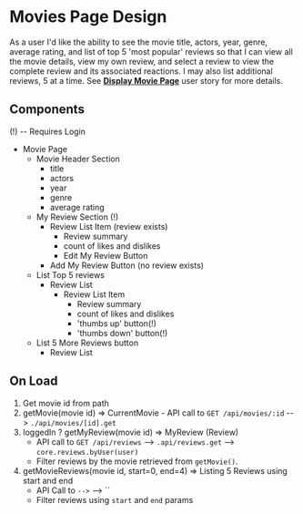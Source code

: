 # Movies Page Design

As a user
I'd like the ability to see the movie title, actors, year, genre, average rating, and list of top 5 'most popular' reviews
so that I can view all the movie details, view my own review, and select a review to view the complete review and its associated reactions. I may also list additional reviews, 5 at a time.   See **[Display Movie Page](./stories.md#display-movie-page)** user story for more details.

## Components

(!) -- Requires Login

- Movie Page
  - Movie Header Section
    - title
    - actors
    - year
    - genre
    - average rating
  - My Review Section (!)
    - Review List Item (review exists)
        - Review summary
        - count of likes and dislikes
        - Edit My Review Button
    - Add My Review Button (no review exists)
  - List Top 5 reviews
    - Review List
        - Review List Item 
            - Review summary
            - count of likes and dislikes
            - 'thumbs up' button(!)
            - 'thumbs down' button(!)
  - List 5 More Reviews button
    - Review List

## On Load

1. Get movie id from path 
1. getMovie(movie id) => CurrentMovie - API call to `GET /api/movies/:id` --> `./api/movies/[id].get`
1. loggedIn ? getMyReview(movie id) => MyReview (Review)
    - API call to `GET /api/reviews` --> `.api/reviews.get` --> `core.reviews.byUser(user)`
    - Filter reviews by the movie retrieved from `getMovie()`.
1. getMovieReviews(movie id, start=0, end=4) => Listing 5 Reviews using start and end
    - API Call to `` --> `` --> ``
    - Filter reviews using `start` and `end` params

